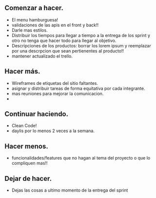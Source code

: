 ## Comenzar a hacer.

* El menu hamburguesa!
* validaciones de las apis en el front y back!!
* Darle mas estilos.
* Distribuir los tiempos para llegar a tiempo a la entrega de los sprint y otro no tenga que hacer todo para llegar al objetivo.
* Descripciones de los productos: borrar los lorem ipsum y reemplazar por una descrpcion que sean pertienentes al producto!!
* mantener actualizado el trello.
   
## Hacer más.

* Wireframes de etiquetas del sitio faltantes.
* asignar y distribuir tareas de forma equitativa por cada integrante.
* mas reuniones para mejorar la comunicacion.
* 
  
## Continuar haciendo.

* Clean Code!
* daylis por lo menos 2 veces a la semana.


## Hacer menos.

* funcionalidades/features que no hagan al tema del proyecto o que lo compliquen mas!!

## Dejar de hacer.

* Dejas las cosas a ultimo momento de la entrega del sprint
